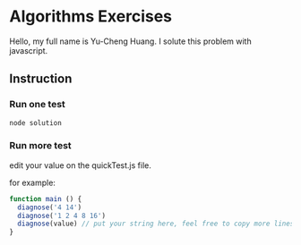 # Algorithms Exercises

Hello, my full name is Yu-Cheng Huang. I solute this problem with javascript.

## Instruction

### Run one test

```js
node solution
```

### Run more test

edit your value on the quickTest.js file.

for example:

```js
function main () {
  diagnose('4 14')
  diagnose('1 2 4 8 16')
  diagnose(value) // put your string here, feel free to copy more lines here
}
```
